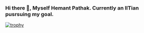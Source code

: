 ### Hi there 👋, Myself Hemant Pathak. Currently an IITian pusrsuing my goal.

[![trophy](https://github-profile-trophy.vercel.app/?username=hemant030406)](https://github.com/ryo-ma/github-profile-trophy)
<!--
**hemant030406/hemant030406** is a ✨ _special_ ✨ repository because its `README.md` (this file) appears on your GitHub profile.

Here are some ideas to get you started:

- 🔭 I’m currently working on ...
- 🌱 I’m currently learning ...
- 👯 I’m looking to collaborate on ...
- 🤔 I’m looking for help with ...
- 💬 Ask me about ...
- 📫 How to reach me: ...
- 😄 Pronouns: ...
- ⚡ Fun fact: ...
-->
